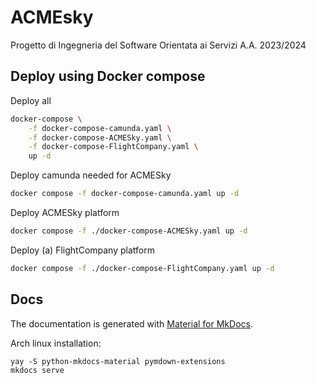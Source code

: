 # ACMEsky

Progetto di Ingegneria del Software Orientata ai Servizi A.A. 2023/2024

## Deploy using Docker compose

Deploy all

```bash
docker-compose \
    -f docker-compose-camunda.yaml \
    -f docker-compose-ACMESky.yaml \
    -f docker-compose-FlightCompany.yaml \
    up -d
```

Deploy camunda needed for ACMESky

```bash
docker compose -f docker-compose-camunda.yaml up -d
```

Deploy ACMESky platform

```bash
docker compose -f ./docker-compose-ACMESky.yaml up -d
```

Deploy (a) FlightCompany platform

```bash
docker compose -f ./docker-compose-FlightCompany.yaml up -d
```


## Docs

The documentation is generated with [Material for MkDocs](https://squidfunk.github.io/mkdocs-material/).

Arch linux installation:
```shell
yay -S python-mkdocs-material pymdown-extensions
mkdocs serve
```
